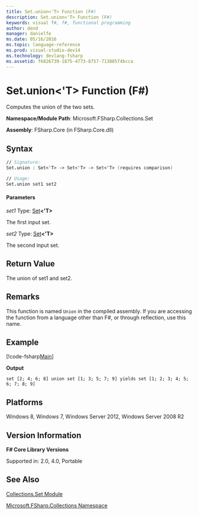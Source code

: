 ```yaml
---
title: Set.union<'T> Function (F#)
description: Set.union<'T> Function (F#)
keywords: visual f#, f#, functional programming
author: dend
manager: danielfe
ms.date: 05/16/2016
ms.topic: language-reference
ms.prod: visual-studio-dev14
ms.technology: devlang-fsharp
ms.assetid: f6826739-1875-4773-8757-713885f4bcca 
---
```


# Set.union<'T> Function (F#)

Computes the union of the two sets.

**Namespace/Module Path**: Microsoft.FSharp.Collections.Set

**Assembly**: FSharp.Core (in FSharp.Core.dll)


## Syntax

```fsharp
// Signature:
Set.union : Set<'T> -> Set<'T> -> Set<'T> (requires comparison)

// Usage:
Set.union set1 set2
```

#### Parameters
*set1*
Type: [Set](https://msdn.microsoft.com/library/50cebdce-0cd7-4c5c-8ebc-f3a9e90b38d8)**&lt;'T&gt;**


The first input set.


*set2*
Type: [Set](https://msdn.microsoft.com/library/50cebdce-0cd7-4c5c-8ebc-f3a9e90b38d8)**&lt;'T&gt;**


The second input set.


## Return Value

The union of set1 and set2.

## Remarks
This function is named `Union` in the compiled assembly. If you are accessing the function from a language other than F#, or through reflection, use this name.

## Example

[!code-fsharp[Main](~/samples/snippets/fsharp/fssets/snippet14.fs)]

**Output**

```
set [2; 4; 6; 8] union set [1; 3; 5; 7; 9] yields set [1; 2; 3; 4; 5; 6; 7; 8; 9]
```

## Platforms
Windows 8, Windows 7, Windows Server 2012, Windows Server 2008 R2


## Version Information
**F# Core Library Versions**

Supported in: 2.0, 4.0, Portable


## See Also
[Collections.Set Module](Collections.Set-Module-%5BFSharp%5D.md)

[Microsoft.FSharp.Collections Namespace](Microsoft.FSharp.Collections-Namespace.md)